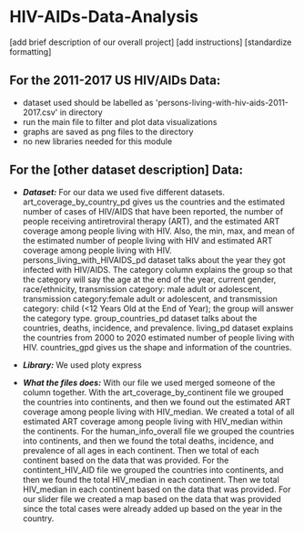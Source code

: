 # HIV-AIDs-Data-Analysis
[add brief description of our overall project]
[add instructions]
[standardize formatting]

## For the 2011-2017 US HIV/AIDs Data:
- dataset used should be labelled as 'persons-living-with-hiv-aids-2011-2017.csv' in directory
- run the main file to filter and plot data visualizations
- graphs are saved as png files to the directory
- no new libraries needed for this module

## For the [other dataset description] Data:
- ***Dataset:***
For our data we used five different datasets. art_coverage_by_country_pd gives us the countries and the
estimated number of cases of HIV/AIDS that have been reported, the number of people
receiving antiretroviral therapy (ART), and the estimated ART coverage
among people living with HIV. Also, the min, max, and mean of the estimated
number of people living with HIV and estimated ART coverage among people
living with HIV. persons_living_with_HIVAIDS_pd dataset talks about the year
they got infected with HIV/AIDS. The category column explains the group so
that the category will say the age at the end of the year, current gender,
race/ethnicity, transmission category: male adult or adolescent,
transmission category:female adult or adolescent, and transmission
category: child (<12 Years Old at the End of Year); the group will answer
the category type. group_countries_pd dataset talks about the countries,
deaths, incidence, and prevalence. living_pd dataset explains the countries
from 2000 to 2020 estimated number of people living with HIV. countries_gpd
gives us the shape and information of the countries.

- ***Library:***
We used ploty express

- ***What the files does:***
With our file we used merged someone of the column together. With the art_coverage_by_continent file
we grouped the countries into continents, and then we found out the estimated ART coverage among people living with HIV_median. We created a total of all estimated ART coverage among people living with HIV_median within the continents. For the human_info_overall file we grouped the countries into continents, and then we found the total deaths, incidence, and prevalence of all ages in each continent. Then we total of each continent based on the data that was provided. For the contintent_HIV_AID file we grouped the countries into continents, and then we found the total HIV_median in each continent. Then we total HIV_median in each continent based on the data that was provided. For our slider file we created a map based on the data that was provided since the total cases were already added up based on the year in the country.   
